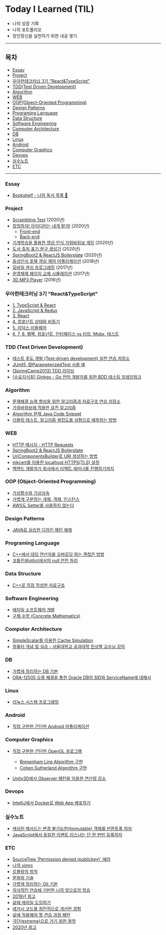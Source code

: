 # Today I Learned (TIL)

- 나의 성장 기록
- 나의 포트폴리오
- 장인정신을 실천하기 위한 내공 쌓기

---

## 목차

- [Essay](#essay)
- [Project](#project)
- [우아한테크러닝 3기 "React&TypeScript"](#woowa-tech-3rd)
- [TDD(Test Driven Development)](#tdd)
- [Algorithm](#algorithm)
- [WEB](#web)
- [OOP(Object-Oriented Programming)](#oop)
- [Design Patterns](#design_patterns)
- [Programing Language](#programing_language)
- [Data Structure](#data_structure)
- [Software Engineering](#software_engineering)
- [Computer Architecture](#computer_architecture)
- [DB](#db)
- [Linux](#linux)
- [Android](#android)
- [Computer Graphics](#computer_graphics)
- [Devops](#devops)
- [실수노트](#mistake_notes)
- [ETC](#etc)

---

<a name="essay">
 
### Essay

- [Bookshelf - 나의 독서 목록 📖](https://blog.sogoagain.com/about)

<a name="project">

### Project

- [Scrambling Text](https://github.com/sogoagain/scrambling-text-js) (2020년)
- [창업하자! 아이디어는 내게 맡겨!](https://github.com/sogoagain/idea-box-frontend) (2020년)
  - [Front-end](https://github.com/sogoagain/idea-box-frontend)
  - [Back-end](https://github.com/sogoagain/idea-box-api)
- [기계학습을 활용한 영상 인식 가위바위보 게임](https://github.com/sogoagain/rock-paper-scissors-vision) (2020년)
- [도서 출처 표기 문구 생성기](https://github.com/sogoagain/book-citation-generator) (2020년)
- [SpringBoot2 & ReactJS Boilerplate](https://github.com/sogoagain/springboot-react-boilerplate) (2020년)
- [음성인식 호텔 객실 제어 어플리케이션](https://github.com/sogoagain/android-stt-hotel-room-control) (2018년)
- [모바일 센싱 프로그래밍](https://github.com/sogoagain/android-mobile-system-programming) (2017년)
- [운영체제 페이지 교체 시뮬레이션](https://github.com/sogoagain/page-replacement-simulation) (2017년)
- [3D MP3 Player](https://github.com/sogoagain/opengl-bvh-music-player) (2016년)

<a name="woowa-tech-3rd">

### 우아한테크러닝 3기 "React&TypeScript" 

- [1. TypeScript & React](https://github.com/sogoagain/TIL/blob/master/%EC%9A%B0%EC%95%84%ED%95%9C%ED%85%8C%ED%81%AC%EB%9F%AC%EB%8B%9D-3%EA%B8%B0/1_TypeScript-and-React.md)
- [2. JavaScript & Redux](https://github.com/sogoagain/TIL/blob/master/%EC%9A%B0%EC%95%84%ED%95%9C%ED%85%8C%ED%81%AC%EB%9F%AC%EB%8B%9D-3%EA%B8%B0/2_JavaScript-and-Redux.md)
- [3. React](https://github.com/sogoagain/TIL/blob/master/%EC%9A%B0%EC%95%84%ED%95%9C%ED%85%8C%ED%81%AC%EB%9F%AC%EB%8B%9D-3%EA%B8%B0/3_React.md)
- [4. 컴포넌트 상태와 비동기](https://github.com/sogoagain/TIL/blob/master/%EC%9A%B0%EC%95%84%ED%95%9C%ED%85%8C%ED%81%AC%EB%9F%AC%EB%8B%9D-3%EA%B8%B0/4_Component-State-and-Asynchronous.md)
- [5. 리덕스 미들웨어](https://github.com/sogoagain/TIL/blob/master/%EC%9A%B0%EC%95%84%ED%95%9C%ED%85%8C%ED%81%AC%EB%9F%AC%EB%8B%9D-3%EA%B8%B0/5_Redux-Middleware.md)
- [6, 7, 8. 웹팩, 컴포넌트, 인터페이스 vs 타입, Mobx, 테스트](https://github.com/sogoagain/TIL/blob/master/%EC%9A%B0%EC%95%84%ED%95%9C%ED%85%8C%ED%81%AC%EB%9F%AC%EB%8B%9D-3%EA%B8%B0/6-7-8_Webpack-Component-Type-Mobx-Test.md)

<a name="tdd">

### TDD (Test Driven Development)

- [테스트 주도 개발 (Test-driven development) 실천 연습 저장소](https://github.com/sogoagain/tdd-exercises)
- [JUnit5, @ParameterizedTest 사용 예](https://blog.sogoagain.com/posts/2019/junit5-parameterizedtest/)
- [(SpringCamp2013) TDD 라이브](https://github.com/sogoagain/TIL/blob/master/seminar/SpringCamp2013-TDD라이브.md)
- [[수요지식회] Ginkgo - Go 언어 개발자를 위한 BDD 테스팅 프레임워크](https://github.com/sogoagain/TIL/blob/master/seminar/Go-언어-개발자를-위한-BDD-테스팅-프레임워크.md)

<a name="algorithm">

### Algorithm

- [문제해결 능력 향상을 위한 알고리즘과 자료구조 연습 저장소](https://github.com/sogoagain/problem-solving-and-algorithms)
- [가위바위보에 적용한 유전 알고리즘](https://github.com/sogoagain/design-patterns/blob/master/01_Strategy-Pattern/RockPaperScissors/GeneticStrategy.java)
- [Algorithm 문제 Java Code Snippet](https://blog.sogoagain.com/posts/2019/java-code-snippet-used-in-ps/)
- [더블링 테스트, 알고리즘 복잡도를 실험으로 예측하는 방법](https://blog.sogoagain.com/posts/2021/doubling-ratio/)

<a name="web">

### WEB

- [HTTP 메시지 - HTTP Requests](https://blog.sogoagain.com/posts/2019/http-request-message/)
- [SpringBoot2 & ReactJS Boilerplate](https://github.com/sogoagain/springboot-react-boilerplate)
- [UriComponentsBuilder로 URI 생성하는 방법](https://blog.sogoagain.com/posts/2020/uri-components-builder/)
- [mkcert를 이용한 localhost HTTPS(TLS) 설정](https://blog.sogoagain.com/posts/2020/https-using-mkcert/)
- [백엔드 개발자가 회사에서 리액트 세미나를 진행하기까지](https://blog.sogoagain.com/posts/2020/react-seminar-retrospective/)

<a name="oop">

### OOP (Object-Oriented Programming)

- [가상함수와 가상상속](https://blog.sogoagain.com/posts/2017/virtual-method-virtual-inheritance/)
- [가볍게 구분하는 개체, 객체, 인스턴스](https://blog.sogoagain.com/posts/2019/entity-object-instance/)
- [AWS도 Setter를 사용하지 않는다](https://blog.sogoagain.com/posts/2019/aws-also-doesnt-use-setters/)

<a name="design_patterns">

### Design Patterns

- [JAVA로 실습한 디자인 패턴 예제](https://github.com/sogoagain/design-patterns)

<a name="programing_language">

### Programing Language

- [C++에서 대입 연산자를 오버로딩 하는 괜찮은 방법](https://blog.sogoagain.com/posts/2017/assignment-operator-overloading/)
- [코틀린(Kotlin)에서의 null 안전 처리](https://blog.sogoagain.com/posts/2019/null-safety-in-kotlin/)

<a name="data_structure">

### Data Structure

- [C++로 직접 작성한 자료구조](https://github.com/sogoagain/cpp-data-structure)

<a name="software_engineering">

### Software Engineering

- [애자일 소프트웨어 개발](https://blog.sogoagain.com/posts/2017/agile-software-development/)
- [구체 수학 (Concrete Mathematics)](https://github.com/sogoagain/concrete-mathematics)

<a name="computer_architecture">

### Computer Architecture

- [SimpleScalar를 이용한 Cache Simulation](https://blog.sogoagain.com/posts/2017/cache-simulation-with-simplescalar/)
- [컴퓨터 개념 및 실습 - 서울대학교 공과대학 민상렬 교수님 강의](https://github.com/sogoagain/TIL/tree/master/컴퓨터-개념-및-실습)

<a name="db">

### DB

- [가볍게 정리하는 DB 기본](https://blog.sogoagain.com/posts/2019/database-basics/)
- [ORA-12505 오류 해결을 통한 Oracle DB의 SID와 ServiceName에 대해서](https://blog.sogoagain.com/posts/2019/ora-12505-error/)

<a name="linux">

### Linux

- [리눅스 시스템 프로그래밍](https://github.com/sogoagain/linux-system-programming)

<a name="android">

### Android

- [직접 구현한 간단한 Android 어플리케이션](https://github.com/sogoagain/andorid-mobile-programming)

<a name="computer_graphics">

### Computer Graphics

- [직접 구현한 간단한 OpenGL 프로그램](https://github.com/sogoagain/opengl-computer-graphics)
  - [Bresenham Line Algorithm 구현](https://github.com/sogoagain/opengl-computer-graphics/tree/master/Bresenham_Line_Algorithm)
  - [Cohen Sutherland Algorithm 구현](https://github.com/sogoagain/opengl-computer-graphics/tree/master/Cohen–Sutherland_Algorithm)
  
- [Unity3D에서 Observer 패턴을 이용한 연산량 감소](https://blog.sogoagain.com/posts/2019/observer-pattern-in-unity3d/)

<a name="devops">

### Devops

- [IntelliJ에서 Docker로 Web App 배포하기](https://blog.sogoagain.com/posts/2019/using-docker-with-intellij/)

<a name="mistake_notes">

### 실수노트

- [캐싱된 메서드는 변경 불가능한(Immutable) 객체를 반환토록 하자](https://blog.sogoagain.com/posts/2019/cached-method-with-immutable-object/)
- [JavaScript에서 동일한 이벤트 리스너는 단 한 번만 등록하자](https://blog.sogoagain.com/posts/2020/register-the-same-event-listener-only-once/)

<a name="etc">

### ETC

- [SourceTree 'Permission denied (publickey)' 에러](https://blog.sogoagain.com/posts/2019/sourcetree-publickey-error/)
- [나의 vimrc](https://blog.sogoagain.com/posts/2017/my-vimrc/)
- [르블랑의 법칙](https://blog.sogoagain.com/posts/2017/leblancs-law/)
- [문화와 기술](https://blog.sogoagain.com/posts/2019/culture-and-technology/)
- [가볍게 정리하는 Git 기본](https://blog.sogoagain.com/posts/2019/git-basics/)
- [의식적인 연습에 기반한 나의 앞으로의 학습](https://blog.sogoagain.com/posts/2019/deliberate-practice/)
- [2019년 회고](https://blog.sogoagain.com/posts/2020/2019-retrospective/)
- [삶에 애자일 도입하기](https://blog.sogoagain.com/posts/2020/road-to-agile/)
- [레거시 코드를 점진적으로 개선한 경험](https://blog.sogoagain.com/posts/2020/continuous-improvement-legacy/)
- [삶에 적용해야 할 견습 과정 패턴](https://blog.sogoagain.com/posts/2020/apprenticeship-patterns/)
- [극단(extreme)으로 가기 위한 철학](https://blog.sogoagain.com/posts/2020/extreme-programming/)
- [2020년 회고](https://blog.sogoagain.com/posts/2020/2020-retrospective/)
